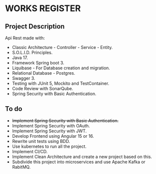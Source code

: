 # WORKS REGISTER
## Project Description

Api Rest made with:
- Classic Architecture - Controller - Service - Entity.
- S.O.L.I.D. Principles.
- Java 17.
- Framework Spring boot 3.
- Liquibase - For Database creation and migration.
- Relational Database - Postgres.
- Swagger 3.
- Testing with JUnit 5, Mockito and TestContainer.
- Code Review with SonarQube.
- Spring Security with Basic Authentication.

## To do

- ~~Implement Spring Security with Basic Authentication.~~
- Implement Spring Security with OAuth.
- Implement Spring Security with JWT.
- Develop Frontend using Angular 15 or 16.
- Rewrite unit tests using BDD.
- Use kubernetes to run all the project.
- Implement CI/CD.
- Implement Clean Architecture and create a new project based on this.
- Subdivide this project into microservices and use Apache Kafka or RabitMQ.